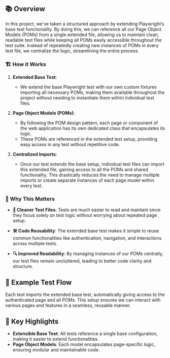 ## 📚 Overview

In this project, we've taken a structured approach by extending Playwright’s base test functionality. By doing this, we can reference all our Page Object Models (POMs) from a single extended file, allowing us to maintain clean, readable test files while keeping all POMs easily accessible throughout the test suite. Instead of repeatedly creating new instances of POMs in every test file, we centralize the logic, streamlining the entire process.

### 🏗️ How it Works

1. **Extended Base Test**: 
   - We extend the base Playwright test with our own custom fixtures importing all necessary POMs, making them available throughout the project without needing to instantiate them within individual test files.

2. **Page Object Models (POMs)**:
   - By following the POM design pattern, each page or component of the web application has its own dedicated class that encapsulates its logic.
   - These POMs are referenced in the extended test setup, providing easy access in any test without repetitive code.

3. **Centralized Imports**:
   - Once our test extends the base setup, individual test files can import this extended file, gaining access to all the POMs and shared functionality. This drastically reduces the need to manage multiple imports or create separate instances of each page model within every test.

### 🚀 Why This Matters

- **🧹 Cleaner Test Files**: Tests are much easier to read and maintain since they focus solely on test logic without worrying about repeated page setup.
  
- **🛠️ Code Reusability**: The extended base test makes it simple to reuse common functionalities like authentication, navigation, and interactions across multiple tests.

- **🔍 Improved Readability**: By managing instances of our POMs centrally, our test files remain uncluttered, leading to better code clarity and structure.

## 📝 Example Test Flow

Each test imports the extended base test, automatically giving access to the authenticated page and all POMs. This setup ensures we can interact with various pages and features in a seamless, reusable manner.

## 🎯 Key Highlights

- **Extensible Base Test**: All tests reference a single base configuration, making it easier to extend functionalities.
- **Page Object Models**: Each model encapsulates page-specific logic, ensuring modular and maintainable code.
